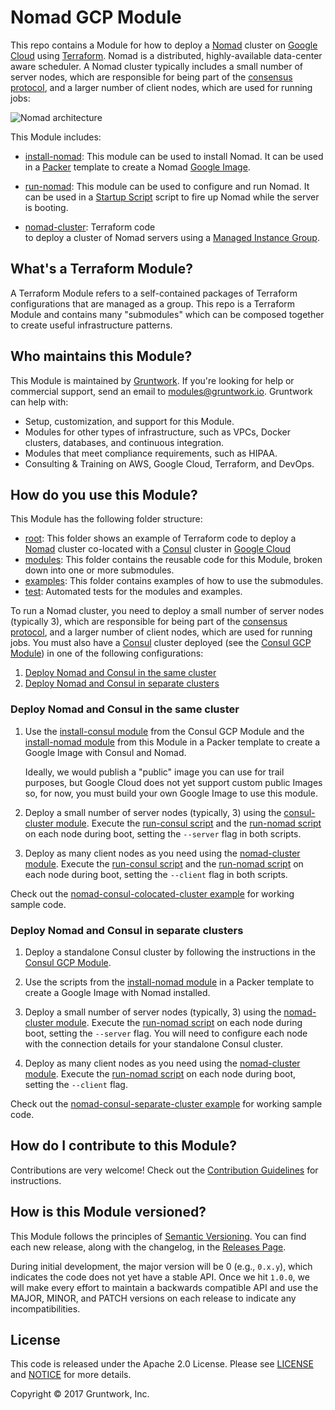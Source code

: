 # Nomad GCP Module

This repo contains a Module for how to deploy a [Nomad](https://www.nomadproject.io/) cluster on [Google Cloud](
https://cloud.google.com/) using [Terraform](https://www.terraform.io/). Nomad is a distributed, highly-available 
data-center aware scheduler. A Nomad cluster typically includes a small number of server nodes, which are responsible 
for being part of the [consensus protocol](https://www.nomadproject.io/docs/internals/consensus.html), and a larger 
number of client nodes, which are used for running jobs:

![Nomad architecture](https://github.com/hashicorp/terraform-google-nomad/blob/master/_docs/architecture.png?raw=true)

This Module includes:

* [install-nomad](https://github.com/hashicorp/terraform-google-nomad/tree/master/modules/install-nomad): This module can
  be used to install Nomad. It can be used in a [Packer](https://www.packer.io/) template to create a Nomad 
  [Google Image](https://cloud.google.com/compute/docs/images).

* [run-nomad](https://github.com/hashicorp/terraform-google-nomad/tree/master/modules/run-nomad): This module can be
  used to configure and run Nomad. It can be used in a [Startup Script](https://cloud.google.com/compute/docs/startupscript) 
  script to fire up Nomad while the server is booting.

* [nomad-cluster](https://github.com/hashicorp/terraform-google-nomad/tree/master/modules/nomad-cluster): Terraform code\
  to deploy a cluster of Nomad servers using a [Managed Instance Group](https://cloud.google.com/compute/docs/instance-groups/).
    
  



## What's a Terraform Module?

A Terraform Module refers to a self-contained packages of Terraform configurations that are managed as a group. This repo
is a Terraform Module and contains many "submodules" which can be composed together to create useful infrastructure patterns.
 
 
 
## Who maintains this Module?

This Module is maintained by [Gruntwork](http://www.gruntwork.io/). If you're looking for help or commercial 
support, send an email to [modules@gruntwork.io](mailto:modules@gruntwork.io?Subject=Nomad%20Module). 
Gruntwork can help with:

* Setup, customization, and support for this Module.
* Modules for other types of infrastructure, such as VPCs, Docker clusters, databases, and continuous integration.
* Modules that meet compliance requirements, such as HIPAA.
* Consulting & Training on AWS, Google Cloud, Terraform, and DevOps.



## How do you use this Module?

This Module has the following folder structure:

* [root](https://github.com/hashicorp/terraform-google-nomad/tree/master): This folder shows an example of Terraform code
  to deploy a [Nomad](https://www.nomadproject.io/) cluster co-located with a [Consul](https://www.consul.io/) cluster
  in [Google Cloud](https://cloud.google.com/)
* [modules](https://github.com/hashicorp/terraform-google-nomad/tree/master/modules): This folder contains the reusable
  code for this Module, broken down into one or more submodules.
* [examples](https://github.com/hashicorp/terraform-google-nomad/tree/master/examples): This folder contains examples of
  how to use the submodules.
* [test](https://github.com/hashicorp/terraform-aws-nomad/tree/master/test): Automated tests for the modules and examples.

To run a Nomad cluster, you need to deploy a small number of server nodes (typically 3), which are responsible 
for being part of the [consensus protocol](https://www.nomadproject.io/docs/internals/consensus.html), and a larger 
number of client nodes, which are used for running jobs. You must also have a [Consul](https://www.consul.io/) cluster 
deployed (see the [Consul GCP Module](https://github.com/hashicorp/terraform-google-consul)) in one of the following 
configurations:

1. [Deploy Nomad and Consul in the same cluster](#deploy-nomad-and-consul-in-the-same-cluster)
1. [Deploy Nomad and Consul in separate clusters](#deploy-nomad-and-consul-in-separate-clusters)


### Deploy Nomad and Consul in the same cluster

1. Use the [install-consul module](https://github.com/hashicorp/terraform-google-consul/tree/master/modules/install-consul)
   from the Consul GCP Module and the [install-nomad module](
   https://github.com/hashicorp/terraform-google-nomad/tree/master/modules/install-nomad) from this Module in a Packer
   template to create a Google Image with Consul and Nomad. 
   
   Ideally, we would publish a "public" image you can use for trail purposes, but Google Cloud does not yet support
   custom public Images so, for now, you must build your own Google Image to use this module.
   
1. Deploy a small number of server nodes (typically, 3) using the [consul-cluster 
   module](https://github.com/hashicorp/terraform-google-consul/tree/master/modules/consul-cluster). Execute the 
   [run-consul script](https://github.com/hashicorp/terraform-google-consul/tree/master/modules/run-consul) and the
   [run-nomad script](https://github.com/hashicorp/terraform-google-nomad/tree/master/modules/run-nomad) on each node
   during boot, setting the `--server` flag in both scripts.
   
1. Deploy as many client nodes as you need using the [nomad-cluster module](
   https://github.com/hashicorp/terraform-google-nomad/tree/master/modules/nomad-cluster). Execute the [run-consul script](
   https://github.com/hashicorp/terraform-googe-consul/tree/master/modules/run-consul) and the [run-nomad script](
   https://github.com/hashicorp/terraform-aws-nomad/tree/master/modules/run-nomad) on each node during boot, setting the
   `--client` flag in both scripts.

Check out the [nomad-consul-colocated-cluster example](https://github.com/hashicorp/terraform-google-nomad/tree/master/examples/root-example)
for working sample code.


### Deploy Nomad and Consul in separate clusters

1. Deploy a standalone Consul cluster by following the instructions in the [Consul GCP Module](
   https://github.com/hashicorp/terraform-google-consul).
   
1. Use the scripts from the [install-nomad module](https://github.com/hashicorp/terraform-google-nomad/tree/master/modules/install-nomad)
   in a Packer template to create a Google Image with Nomad installed.
   
1. Deploy a small number of server nodes (typically, 3) using the [nomad-cluster module](
   https://github.com/hashicorp/terraform-google-nomad/tree/master/modules/nomad). Execute the [run-nomad script](
   https://github.com/hashicorp/terraform-google-nomad/tree/master/modules/run-nomad) on each node during boot, setting
   the `--server` flag. You will need to configure each node with the connection details for your standalone Consul cluster.  
    
1. Deploy as many client nodes as you need using the [nomad-cluster module](
   https://github.com/hashicorp/terraform-google-nomad/tree/master/modules/nomad). Execute the [run-nomad script](
   https://github.com/hashicorp/terraform-google-nomad/tree/master/modules/run-nomad) on each node during boot, setting
   the `--client` flag.

Check out the [nomad-consul-separate-cluster example](
https://github.com/hashicorp/terraform-google-nomad/tree/master/examples/nomad-consul-separate-cluster) for working sample code.

 



## How do I contribute to this Module?

Contributions are very welcome! Check out the [Contribution Guidelines](
https://github.com/hashicorp/terraform-google-nomad/tree/master/CONTRIBUTING.md) for instructions.



## How is this Module versioned?

This Module follows the principles of [Semantic Versioning](http://semver.org/). You can find each new release, 
along with the changelog, in the [Releases Page](https://github.com/hashicorp/terraform-google-nomad/releases). 

During initial development, the major version will be 0 (e.g., `0.x.y`), which indicates the code does not yet have a 
stable API. Once we hit `1.0.0`, we will make every effort to maintain a backwards compatible API and use the MAJOR, 
MINOR, and PATCH versions on each release to indicate any incompatibilities. 



## License

This code is released under the Apache 2.0 License. Please see [LICENSE](https://github.com/hashicorp/terraform-google-nomad/tree/master/LICENSE) and [NOTICE](https://github.com/hashicorp/terraform-aws-nomad/tree/master/NOTICE) for more details.

Copyright &copy; 2017 Gruntwork, Inc.